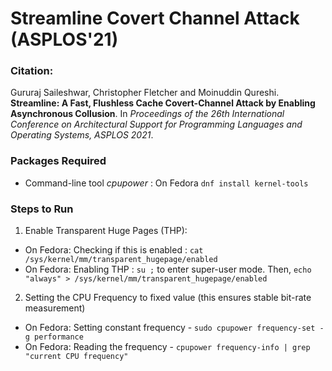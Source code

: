 # Streamline Covert Channel Attack (ASPLOS'21)

### Citation:  
Gururaj Saileshwar, Christopher Fletcher and Moinuddin Qureshi. **Streamline: A Fast, Flushless Cache Covert-Channel Attack by Enabling Asynchronous Collusion**. In _Proceedings of the 26th International Conference on Architectural Support for Programming Languages and Operating Systems, ASPLOS 2021_.

### Packages Required
* Command-line tool *cpupower* : On Fedora `dnf install kernel-tools`   

### Steps to Run

1. Enable Transparent Huge Pages (THP):
- On Fedora: Checking if this is enabled : `cat /sys/kernel/mm/transparent_hugepage/enabled`  
- On Fedora: Enabling THP : `su ;` to enter super-user mode. Then, `echo "always" > /sys/kernel/mm/transparent_hugepage/enabled`  

2. Setting the CPU Frequency to fixed value (this ensures stable bit-rate measurement)
- On Fedora: Setting constant frequency - `sudo cpupower frequency-set -g performance`
- On Fedora: Reading the frequency - `cpupower frequency-info | grep "current CPU frequency"`

